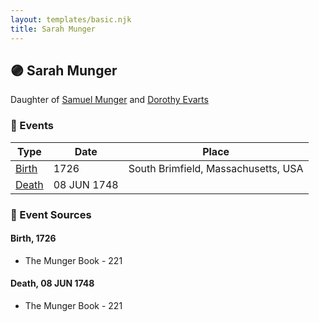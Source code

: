 ```yaml
---
layout: templates/basic.njk
title: Sarah Munger
---
```

## 🟣 Sarah Munger

Daughter of [Samuel Munger](/people/6/64239804) and [Dorothy Evarts](/people/5/59501816)

### 📆 Events

Type | Date | Place
------ | ------ | ------
[Birth](#event-c7e601e4-41c6-4d70-8e49-07a5ed215d97) | 1726 | South Brimfield, Massachusetts, USA
[Death](#event-d4c98c97-4bc6-4c82-ab91-65d10cf4819a) | 08 JUN 1748 |

### 📰 Event Sources

#### <a id="event-c7e601e4-41c6-4d70-8e49-07a5ed215d97"></a> Birth, 1726
* The Munger Book  - 221

#### <a id="event-d4c98c97-4bc6-4c82-ab91-65d10cf4819a"></a> Death, 08 JUN 1748
* The Munger Book  - 221